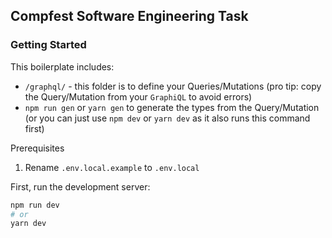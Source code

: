 ## Compfest Software Engineering Task

### Getting Started

This boilerplate includes:

- `/graphql/` - this folder is to define your Queries/Mutations (pro tip: copy the Query/Mutation from your `GraphiQL` to avoid errors)
- `npm run gen` or `yarn gen` to generate the types from the Query/Mutation (or you can just use `npm dev` or `yarn dev` as it also runs this command first)

Prerequisites

1. Rename `.env.local.example` to `.env.local`

First, run the development server:

```bash
npm run dev
# or
yarn dev
```
